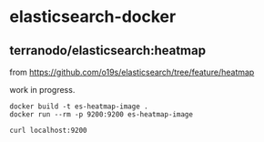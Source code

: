 # elasticsearch-docker

## terranodo/elasticsearch:heatmap
from https://github.com/o19s/elasticsearch/tree/feature/heatmap

work in progress.

```
docker build -t es-heatmap-image .
docker run --rm -p 9200:9200 es-heatmap-image
```

```
curl localhost:9200
```

